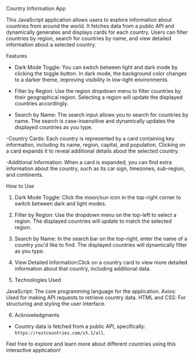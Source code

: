  Country Information App

This JavaScript application allows users to explore information about countries from around the world. It fetches data from a public API and dynamically generates and displays cards for each country. Users can filter countries by region, search for countries by name, and view detailed information about a selected country.

 Features

- Dark Mode Toggle: You can switch between light and dark mode by clicking the toggle button. In dark mode, the background color changes to a darker theme, improving visibility in low-light environments.

- Filter by Region: Use the region dropdown menu to filter countries by their geographical region. Selecting a region will update the displayed countries accordingly.

- Search by Name: The search input allows you to search for countries by name. The search is case-insensitive and dynamically updates the displayed countries as you type.

-Country Cards: Each country is represented by a card containing key information, including its name, region, capital, and population. Clicking on a card expands it to reveal additional details about the selected country.

-Additional Information: When a card is expanded, you can find extra information about the country, such as its car sign, timezones, sub-region, and continents.

 How to Use

1. Dark Mode Toggle: Click the moon/sun icon in the top-right corner to switch between dark and light modes.

2. Filter by Region: Use the dropdown menu on the top-left to select a region. The displayed countries will update to match the selected region.

3. Search by Name: In the search bar on the top-right, enter the name of a country you'd like to find. The displayed countries will dynamically filter as you type.

4. View Detailed Information:Click on a country card to view more detailed information about that country, including additional data.

5. Technologies Used

 JavaScript: The core programming language for the application.
 Axios: Used for making API requests to retrieve country data.
 HTML and CSS: For structuring and styling the user interface.

6. Acknowledgments

- Country data is fetched from a public API, specifically: `https://restcountries.com/v3.1/all`.

Feel free to explore and learn more about different countries using this interactive application!
